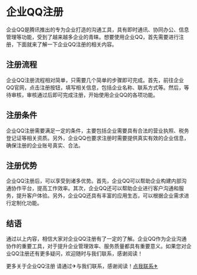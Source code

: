 # 企业QQ注册

企业QQ是腾讯推出的专为企业打造的沟通工具，具有即时通讯、协同办公、信息管理等功能，受到了越来越多企业的青睐。想要使用企业QQ，首先需要进行注册，下面就来了解一下企业QQ注册的相关内容。

## 注册流程

企业QQ注册流程相对简单，只需要几个简单的步骤即可完成。首先，前往企业QQ官网，点击注册按钮，填写相关信息，包括企业名称、联系方式等。然后，等待审核，审核通过后即可完成注册，开始使用企业QQ的各项功能。

## 注册条件

企业QQ注册需要满足一定的条件，主要包括企业需要具有合法的营业执照、税务登记证等相关资质。另外，企业QQ也要求注册时需要提供真实有效的企业信息，确保注册的企业账号真实、合法。

## 注册优势

企业QQ注册后，可以享受到诸多优势。首先，企业QQ可以帮助企业构建内部沟通协作平台，提高工作效率。其次，企业QQ还可以帮助企业进行客户沟通和服务，提升客户体验。另外，企业QQ还具有丰富的应用生态，可以根据企业需求进行定制化功能。

## 结语

通过以上内容，相信大家对企业QQ注册有了一定的了解。企业QQ作为企业沟通协作的重要工具，对于提升企业管理效率、服务质量都具有重要意义。如果您对企业QQ注册还有更多疑问，欢迎随时与我们联系，感谢阅读！

更多关于企业QQ注册 请通过✈与我们联系，感谢阅读！[点我联系✈](https://m.k02.cc)